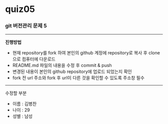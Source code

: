 # quiz05
### git 버전관리 문제 5
---

__진행방법__
- 현재 repository를 fork 하여 본인의 github 계정에 repository로 복사 후 clone으로 컴퓨터에 다운로드
- README.md 파일의 내용을 수정 후 commit & push
- 변경된 내용이 본인의 github repository에 업로드 되었는지 확인
- fork 전 url 주소와 fork 후 url이 다른 것을 확인할 수 있도록 주소창 필수
---

수정할 부분
- 이름 : 김병찬
- 나이 : 29
- 성별 : 남성

